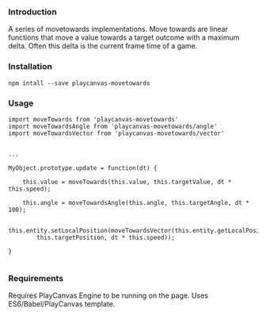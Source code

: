 ### Introduction

A series of movetowards implementations.  Move towards are linear functions that move
a value towards a target outcome with a maximum delta. Often this delta is the current
frame time of a game.

### Installation

```language-shell
npm intall --save playcanvas-movetowards
```

### Usage

```language-javascript
import moveTowards from 'playcanvas-movetowards'
import moveTowardsAngle from 'playcanvas-movetowards/angle'
import moveTowardsVector from 'playcanvas-movetowards/vector'


...

MyObject.prototype.update = function(dt) {

    this.value = moveTowards(this.value, this.targetValue, dt * this.speed);
    
    this.angle = moveTowardsAngle(this.angle, this.targetAngle, dt * 100);
    
    this.entity.setLocalPosition(moveTowardsVector(this.entity.getLocalPosition(),
        this.targetPosition, dt * this.speed));
    
}
 

```

### Requirements

Requires PlayCanvas Engine to be running on the page.  Uses ES6/Babel/PlayCanvas template.
